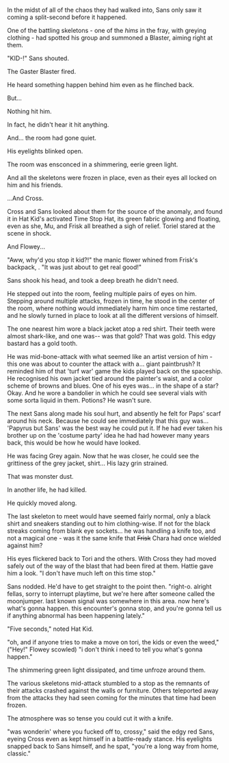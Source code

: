 In the midst of all of the chaos they had walked into, Sans only saw it coming a split-second before it happened.

One of the battling skeletons - one of the *hims* in the fray, with greying clothing - had spotted his group and summoned a Blaster, aiming right at them.

"KID-!" Sans shouted.

The Gaster Blaster fired.

He heard something happen behind him even as he flinched back.

But...

Nothing hit him.

In fact, he didn't hear it hit anything.

And... the room had gone quiet.

His eyelights blinked open.

The room was ensconced in a shimmering, eerie green light.

And all the skeletons were frozen in place, even as their eyes all locked on him and his friends.

...And Cross.

Cross and Sans looked about them for the source of the anomaly, and found it in Hat Kid's activated Time Stop Hat, its green fabric glowing and floating, even as she, Mu, and Frisk all breathed a sigh of relief. Toriel stared at the scene in shock.

And Flowey...

"Aww, why'd you stop it kid?!" the manic flower whined from Frisk's backpack, . "It was just about to get real good!"

Sans shook his head, and took a deep breath he didn't need.

He stepped out into the room, feeling multiple pairs of eyes on him. Stepping around multiple attacks, frozen in time,  he stood in the center of the room, where nothing would immediately harm him once time restarted, and he slowly turned in place to look at all the different versions of himself.

The one nearest him wore a black jacket atop a red shirt. Their teeth were almost shark-like, and one was-- was that gold? That was gold. This edgy bastard has a gold tooth.

He was mid-bone-attack with what seemed like an artist version of him - this one was about to counter the attack with a... giant paintbrush? It reminded him of that 'turf war' game the kids played back on the spaceship. He recognised his own jacket tied around the painter's waist, and a color scheme of browns and blues. One of his eyes was... in the shape of a star? Okay. And he wore a bandolier in which he could see several vials with some sorta liquid in them. Potions? He wasn't sure.

The next Sans along made his soul hurt, and absently he felt for Paps' scarf around his neck. Because he could see immediately that this guy was... 'Papyrus but Sans' was the best way he could put it. If he had ever taken his brother up on the 'costume party' idea he had had however many years back, this would be how he would have looked.

He was facing Grey again. Now that he was closer, he could see the grittiness of the grey jacket, shirt... His lazy grin strained.

That was monster dust.

In another life, he had killed.

He quickly moved along.

The last skeleton to meet would have seemed fairly normal, only a black shirt and sneakers standing out to him clothing-wise. If not for the black streaks coming from blank eye sockets... he was handling a knife too, and not a magical one - was it the same knife that ~~Frisk~~ Chara had once wielded against him?

His eyes flickered back to Tori and the others. With Cross they had moved safely out of the way of the blast that had been fired at them. Hattie gave him a look. "I don't have much left on this time stop."

Sans nodded. He'd have to get straight to the point then. "right-o. alright fellas, sorry to interrupt playtime, but we're here after someone called the moonjumper. last known signal was somewhere in this area. now here's what's gonna happen. this encounter's gonna stop, and you're gonna tell us if anything abnormal has been happening lately."

"Five seconds," noted Hat Kid.

"oh, and if anyone tries to make a move on tori, the kids or even the weed," ("Hey!" Flowey scowled) "i don't think i need to tell you what's gonna happen."

The shimmering green light dissipated, and time unfroze around them.

The various skeletons mid-attack stumbled to a stop as the remnants of their attacks crashed against the walls or furniture. Others teleported away from the attacks they had seen coming for the minutes that time had been frozen.

The atmosphere was so tense you could cut it with a knife.

"was wonderin' where you fucked off to, crossy," said the edgy red Sans, eyeing Cross even as kept himself in a battle-ready stance. His eyelights snapped back to Sans himself, and he spat, "you're a long way from home, classic."
